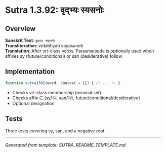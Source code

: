 # Sutra 1.3.92: वृद्भ्यः स्यसनोः

## Overview

**Sanskrit Text**: `वृद्भ्यः स्यसनोः`  
**Transliteration**: vṛdabhyaḥ sayasanoḥ  
**Translation**: After vṛt-class verbs, Parasmaipada is optionally used when affixes sy (future/conditional) or san (desiderative) follow.

## Implementation

```javascript
function sutra1392(word, context = {}) { /* ... */ }
```

- Checks vṛt-class membership (minimal set)
- Checks affix ∈ {sy/स्य, san/सन्, future/conditional/desiderative}
- Optional designation

## Tests

Three tests covering sy, san, and a negative root.

---

*Generated from template: SUTRA_README_TEMPLATE.md*
